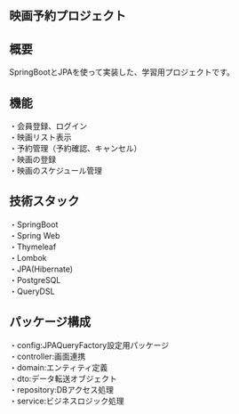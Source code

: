 ## 映画予約プロジェクト ##

## 概要
SpringBootとJPAを使って実装した、学習用プロジェクトです。

## 機能
・会員登録、ログイン<br>
・映画リスト表示<br>
・予約管理（予約確認、キャンセル）<br>
・映画の登録<br>
・映画のスケジュール管理

## 技術スタック
・SpringBoot<br>
・Spring Web<br>
・Thymeleaf<br>
・Lombok<br>
・JPA(Hibernate)<br>
・PostgreSQL<br>
・QueryDSL

## パッケージ構成
・config:JPAQueryFactory設定用パッケージ<br>
・controller:画面連携<br>
・domain:エンティティ定義<br>
・dto:データ転送オブジェクト<br>
・repository:DBアクセス処理<br>
・service:ビジネスロジック処理
